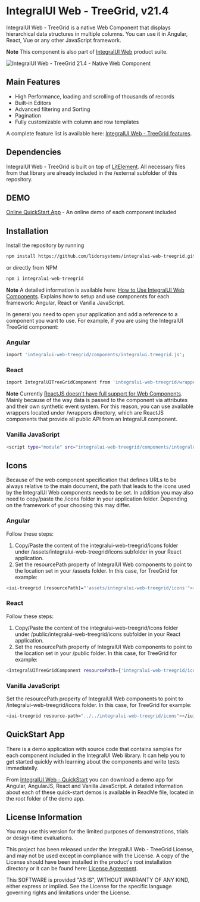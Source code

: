 # IntegralUI Web - TreeGrid, v21.4

IntegralUI Web - TreeGrid is a native Web Component that displays hierarchical data structures in multiple columns. You can use it in Angular, React, Vue or any other JavaScript framework.

<b>Note</b> This component is also part of [IntegralUI Web](https://github.com/lidorsystems/integralui-web.git) product suite.

![IntegralUI Web - TreeGrid 21.4 - Native Web Component](https://www.lidorsystems.com/products/web/studio/features/treegrid/integralui-web-treegrid.png)

## Main Features

- High Performance, loading and scrolling of thousands of records 
- Built-in Editors
- Advanced filtering and Sorting
- Pagination
- Fully customizable with column and row templates 

A complete feature list is available here: [IntegralUI Web - TreeGrid features](https://lidorsystems.com/products/web/studio/features/treegrid/).


## Dependencies

IntegralUI Web - TreeGrid is built on top of [LitElement](https://github.com/Polymer/lit-element). All necessary files from that library are already included in the /external subfolder of this repository.


## DEMO

[Online QuickStart App](https://www.lidorsystems.com/products/web/studio/samples/) - An online demo of each component included


## Installation

Install the repository by running

```bash
npm install https://github.com/lidorsystems/integralui-web-treegrid.git
```

or directly from NPM

```bash
npm i integralui-web-treegrid
```

<b>Note</b> A detailed information is available here: [How to Use IntegralUI Web Components](https://www.lidorsystems.com/help/integralui/web-components/introduction/installation/). Explains how to setup and use components for each framework: Angular, React or Vanilla JavaScript.

In general you need to open your application and add a reference to a component you want to use. For example, if you are using the IntegralUI TreeGrid component:</p>

### Angular

```bash
import 'integralui-web-treegrid/components/integralui.treegrid.js';
```

### React

```bash
import IntegralUITreeGridComponent from 'integralui-web-treegrid/wrappers/react.integralui.treegrid.js';
```

<b>Note</b>   Currently [ReactJS doesn't have full support for Web Components](https://custom-elements-everywhere.com/#react). Mainly because of the way data is passed to the component via attributes and their own synthetic event system. For this reason, you can use available wrappers located under /wrappers directory, which are ReactJS components that provide all public API from an IntegralUI component.</p>

### Vanilla JavaScript

```bash
<script type="module" src="integralui-web-treegrid/components/integralui.treegrid.js"></script>
```


## Icons

Because of the web component specification that defines URLs to be always relative to the main document, the path that leads to the icons used by the IntegralUI Web components needs to be set. In addition you may also need to copy/paste the /icons folder in your application folder. Depending on the framework of your choosing this may differ.

### Angular

Follow these steps:
1. Copy/Paste the content of the integralui-web-treegrid/icons folder under /assets/integralui-web-treegrid/icons subfolder in your React application. 
2. Set the resourcePath property of IntegralUI Web components to point to the location set in your /assets folder. In this case, for TreeGrid for example:

```bash
<iui-treegrid [resourcePath]="'assets/integralui-web-treegrid/icons'"></iui-treegrid>
```

### React

Follow these steps:
1. Copy/Paste the content of the integralui-web-treegrid/icons folder under /public/integralui-web-treegrid/icons subfolder in your React application. 
2. Set the resourcePath property of IntegralUI Web components to point to the location set in your /public folder. In this case, for TreeGrid for example:

```bash
<IntegralUITreeGridComponent resourcePath={'integralui-web-treegrid/icons'}></IntegralUITreeGridComponent>
```

### Vanilla JavaScript

Set the resourcePath property of IntegralUI Web components to point to /integralui-web-treegrid/icons folder. In this case, for TreeGrid for example:

```bash
<iui-treegrid resource-path="../../integralui-web-treegrid/icons"></iui-treegrid>
```


## QuickStart App

There is a demo application with source code that contains samples for each component included in the IntegralUI Web library. It can help you to get started quickly with learning about the components and write tests immediatelly. 

From [IntegralUI Web - QuickStart](https://github.com/lidorsystems/integralui-web-quickstart) you can download a demo app for Angular, AngularJS, React and Vanilla JavaScript. A detailed information about each of these quick-start demos is available in ReadMe file, located in the root folder of the demo app.


## License Information

You may use this version for the limited purposes of demonstrations, trials or design-time evaluations.

This project has been released under the IntegralUI Web - TreeGrid License, and may not be used except in compliance with the License.
A copy of the License should have been installed in the product's root installation directory or it can be found here: [License Agreement](https://lidorsystems.com/products/web/treegrid/license-agreement.aspx).

This SOFTWARE is provided "AS IS", WITHOUT WARRANTY OF ANY KIND, either express or implied. See the License for the specific language governing rights and limitations under the License.
